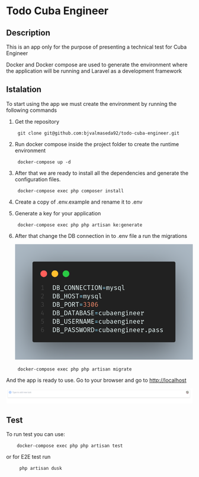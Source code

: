 # **Todo Cuba Engineer** #

## **Description** ##

This is an app only for the purpose of presenting a technical test for Cuba Engineer

Docker and Docker compose are used to generate the environment where the application will be running and Laravel as a development framework

## **Istalation** ##

To start using the app we must create the environment by running the following commands

1. Get the repository

        git clone git@github.com:bjvalmaseda92/todo-cuba-engineer.git

2. Run docker compose inside the project folder to create the runtime environment

        docker-compose up -d

3. After that we are ready to install all the dependencies and generate the configuration files.

        docker-compose exec php composer install

4. Create a copy of .env.example and rename it to .env

5. Generate a key for your application

        docker-compose exec php php artisan ke:generate

6. After that change the DB connection in to .env file a run the migrations

   ![.env](/images/env_file.png)

        docker-compose exec php php artisan migrate

And the app is ready to use. Go to your browser and go to <http://localhost>

![.env](/images/index.png)

## **Test** ##

To run test you can use:

        docker-compose exec php php artisan test

or for E2E test run

         php artisan dusk
